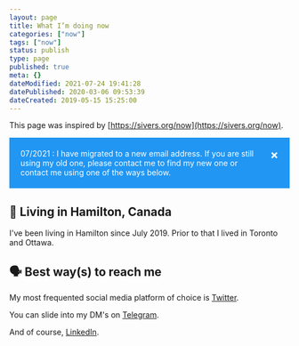```yaml
---
layout: page
title: What I’m doing now
categories: ["now"]
tags: ["now"]
status: publish
type: page
published: true
meta: {}
dateModified: 2021-07-24 19:41:28
datePublished: 2020-03-06 09:53:39
dateCreated: 2019-05-15 15:25:00
---
```


This page was inspired by [https://sivers.org/now](https://sivers.org/now).

<style>
  /* The alert message box */
.alert {
  padding: 20px;
  background-color: #f44336; /* Red */
  color: white;
  margin-bottom: 15px;
}

/* The close button */
.closebtn {
  margin-left: 15px;
  color: white;
  font-weight: bold;
  float: right;
  font-size: 22px;
  line-height: 20px;
  cursor: pointer;
  transition: 0.3s;
}

/* When moving the mouse over the close button */
.closebtn:hover {
  color: black;
}

.alert.info {
    background-color: #2196F3;
}
</style>

<div class="alert info">
  <span class="closebtn" onclick="this.parentElement.style.display='none';">&times;</span>
  07/2021 : I have migrated to a new email address. If you are still using my old one, please contact me to find my new one or contact me using one of the ways below.
</div>

## 📍 Living in Hamilton, Canada

I've been living in Hamilton since July 2019. Prior to that I lived in Toronto and Ottawa.

## 🗣 Best way(s) to reach me

My most frequented social media platform of choice is [Twitter](https://twitter.com/lastminutealex).

You can slide into my DM's on [Telegram](https://t.me/lastminutealex).

And of course, [LinkedIn](https://www.linkedin.com/in/lastminutealex).

